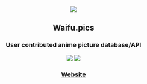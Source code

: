 <div align=center>
<img src="https://i.kawaii.sh/F5ae1I6.png">
<h2>Waifu.pics</h2>
<h3>User contributed anime picture database/API</h3>


<img src="https://www.codefactor.io/repository/github/Waifu-pics/api/badge/master">
<img src="https://img.shields.io/github/license/Waifu-pics/api">
<br>
<h3><a href="https://waifu.pics">Website</a></h3>
</div>